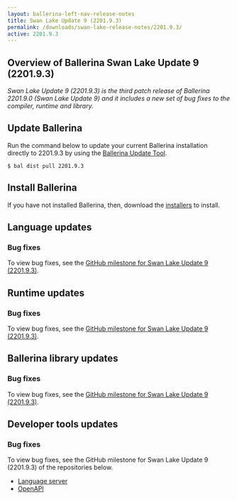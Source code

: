 ```yaml
---
layout: ballerina-left-nav-release-notes
title: Swan Lake Update 9 (2201.9.3) 
permalink: /downloads/swan-lake-release-notes/2201.9.3/
active: 2201.9.3
---
```


## Overview of Ballerina Swan Lake Update 9 (2201.9.3)

<em>Swan Lake Update 9 (2201.9.3) is the third patch release of Ballerina 2201.9.0 (Swan Lake Update 9) and it includes a new set of bug fixes to the compiler, runtime and library.</em>

## Update Ballerina

Run the command below to update your current Ballerina installation directly to 2201.9.3 by using the [Ballerina Update Tool](/learn/update-tool/).

```
$ bal dist pull 2201.9.3
```

## Install Ballerina

If you have not installed Ballerina, then, download the [installers](/downloads/#swanlake) to install.

<!-- ADD ONLY THE APPLICABLE SECTIONS FROM THE BELOW -->

## Language updates

### Bug fixes

To view bug fixes, see the [GitHub milestone for Swan Lake Update 9 (2201.9.3)](https://github.com/ballerina-platform/ballerina-lang/issues?q=is%3Aissue+label%3AType%2FBug+is%3Aclosed+milestone%3A2201.9.3).

## Runtime updates

### Bug fixes

To view bug fixes, see the [GitHub milestone for Swan Lake Update 9 (2201.9.3)](https://github.com/ballerina-platform/ballerina-lang/issues?q=is%3Aissue+milestone%3A2201.9.3+label%3ATeam%2FjBallerina+label%3AType%2FBug+is%3Aclosed).

## Ballerina library updates

### Bug fixes

To view bug fixes, see the [GitHub milestone for Swan Lake Update 9 (2201.9.3)](https://github.com/ballerina-platform/ballerina-standard-library/issues?q=is%3Aissue+label%3AType%2FBug+is%3Aclosed+milestone%3A2201.9.3).

## Developer tools updates

### Bug fixes

To view bug fixes, see the GitHub milestone for Swan Lake Update 9 (2201.9.3) of the repositories below.

- [Language server](https://github.com/ballerina-platform/ballerina-lang/issues?q=is%3Aissue+label%3ATeam%2FLanguageServer+milestone%3A2201.9.3+is%3Aclosed+label%3AType%2FBug+)
- [OpenAPI](https://github.com/ballerina-platform/openapi-tools/issues?q=is%3Aissue+label%3AType%2FBug+milestone%3A%22Swan+Lake+2201.9.3%22+is%3Aclosed)
